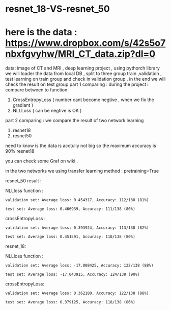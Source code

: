 # resnet_18-VS-resnet_50 
#  here is the data  : https://www.dropbox.com/s/42s5o7nbxfgvyhw/MRI_CT_data.zip?dl=0
data: image of CT and MRI , deep learning project , using pythorch library 
we will loader the data from local DB , split to three group train ,validation , test 
learning on train group and check in validation group , in the end we will check the result on test group 
part 1 comparing :
during the project i compare between to function 
1. CrossEntropyLoss ( number cant become negtive , when we fix the gradiant ) 
2. NLLLoss ( can be negtive is OK )

part 2 comparing :
we compare the result of two network learning 
1. resnet18 
2. resnet50 

need to know is the data is acctully not big so the maximum accuracy is 90%  resnet18 

you can check some Graf on wiki .


in the two networks we using transfer learning method :
pretraining=True 



resnet_50 result :

  NLLloss function :

    validation set: Average loss: 0.454317, Accuracy: 112/138 (81%)

    test set: Average loss: 0.466939, Accuracy: 111/138 (80%)

  crossEntropyLoss : 
  
    validation set: Average loss: 0.393924, Accuracy: 113/138 (82%)

    test set: Average loss: 0.451591, Accuracy: 110/138 (80%)
    
 resnet_18:

NLLloss function :

	validation set: Average loss: -17.008425, Accuracy: 122/138 (88%)

	test set: Average loss: -17.043915, Accuracy: 124/138 (90%)
crossEntropyLoss:

	validation set: Average loss: 0.362180, Accuracy: 122/138 (88%)

	test set: Average loss: 0.379125, Accuracy: 118/138 (86%)




